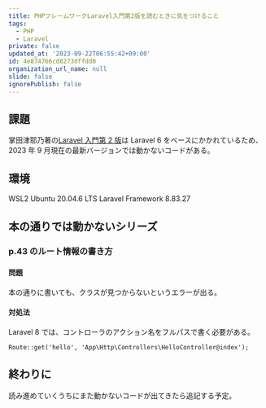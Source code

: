 ```yaml
---
title: PHPフレームワークLaravel入門第2版を読むときに気をつけること
tags:
  - PHP
  - Laravel
private: false
updated_at: '2023-09-22T06:55:42+09:00'
id: 4e874766cd8273dffdd0
organization_url_name: null
slide: false
ignorePublish: false
---
```


## 課題

掌田津耶乃著の[Laravel 入門第 2 版](https://www.shuwasystem.co.jp/book/9784798060996.html)は Laravel 6 をベースにかかれているため、2023 年 9 月現在の最新バージョンでは動かないコードがある。

## 環境

WSL2 Ubuntu 20.04.6 LTS
Laravel Framework 8.83.27

## 本の通りでは動かないシリーズ

### p.43 のルート情報の書き方

#### 問題

本の通りに書いても、クラスが見つからないというエラーが出る。

#### 対処法

Laravel 8 では、コントローラのアクション名をフルパスで書く必要がある。

```
Route::get('hello', 'App\Http\Controllers\HelloController@index');
```

## 終わりに

読み進めていくうちにまた動かないコードが出てきたら追記する予定。
